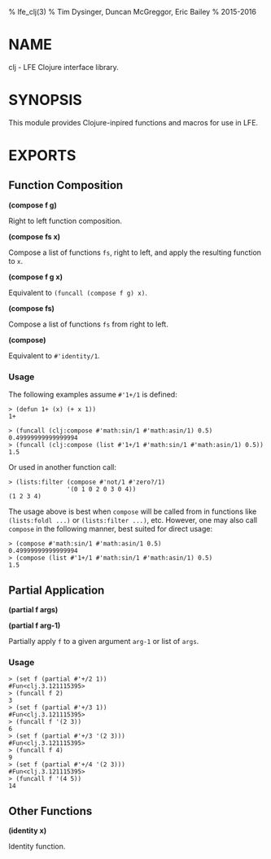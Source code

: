 % lfe_clj(3)
% Tim Dysinger, Duncan McGreggor, Eric Bailey
% 2015-2016


# NAME

clj - LFE Clojure interface library.


# SYNOPSIS

This module provides Clojure-inpired functions and macros for use in LFE.


# EXPORTS

## Function Composition

**(compose f g)**

Right to left function composition.

**(compose fs x)**

Compose a list of functions ``fs``, right to left, and apply the resulting
function to ``x``.

**(compose f g x)**

Equivalent to ``(funcall (compose f g) x)``.

**(compose fs)**

Compose a list of functions ``fs`` from right to left.

**(compose)**

Equivalent to ``#'identity/1``.


### Usage

The following examples assume ``#'1+/1`` is defined:

```lfe
> (defun 1+ (x) (+ x 1))
1+
```


```lfe
> (funcall (clj:compose #'math:sin/1 #'math:asin/1) 0.5)
0.49999999999999994
> (funcall (clj:compose (list #'1+/1 #'math:sin/1 #'math:asin/1) 0.5))
1.5
```

Or used in another function call:

```lfe
> (lists:filter (compose #'not/1 #'zero?/1)
                '(0 1 0 2 0 3 0 4))
(1 2 3 4)
```

The usage above is best when ``compose`` will be called from in functions like
``(lists:foldl ...)`` or ``(lists:filter ...)``, etc. However, one may also call
``compose`` in the following manner, best suited for direct usage:

```lfe
> (compose #'math:sin/1 #'math:asin/1 0.5)
0.49999999999999994
> (compose (list #'1+/1 #'math:sin/1 #'math:asin/1) 0.5)
1.5
```


## Partial Application

**(partial f args)**

**(partial f arg-1)**

Partially apply ``f`` to a given argument ``arg-1`` or list of ``args``.


### Usage

```lfe
> (set f (partial #'+/2 1))
#Fun<clj.3.121115395>
> (funcall f 2)
3
> (set f (partial #'+/3 1))
#Fun<clj.3.121115395>
> (funcall f '(2 3))
6
> (set f (partial #'+/3 '(2 3)))
#Fun<clj.3.121115395>
> (funcall f 4)
9
> (set f (partial #'+/4 '(2 3)))
#Fun<clj.3.121115395>
> (funcall f '(4 5))
14
```


## Other Functions

**(identity x)**

Identity function.
